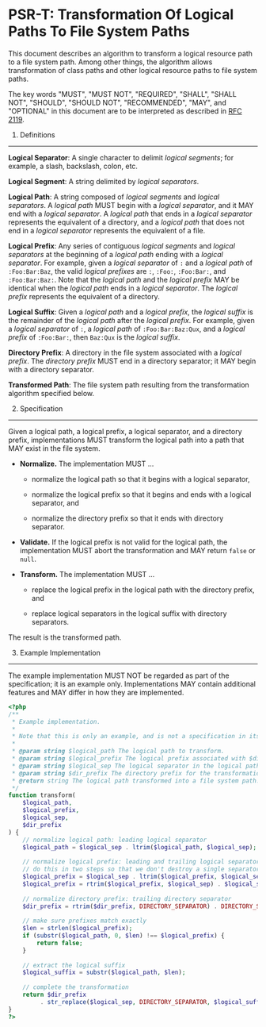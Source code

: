 PSR-T: Transformation Of Logical Paths To File System Paths
===========================================================

This document describes an algorithm to transform a logical resource path to a
file system path. Among other things, the algorithm allows transformation of
class paths and other logical resource paths to file system paths.

The key words "MUST", "MUST NOT", "REQUIRED", "SHALL", "SHALL NOT", "SHOULD",
"SHOULD NOT", "RECOMMENDED", "MAY", and "OPTIONAL" in this document are to be
interpreted as described in [RFC 2119](http://tools.ietf.org/html/rfc2119).


1. Definitions
--------------

**Logical Separator**: A single character to delimit _logical segments_; for
example, a slash, backslash, colon, etc.

**Logical Segment**: A string delimited by _logical separators_.

**Logical Path**: A string composed of _logical segments_ and _logical
separators_. A _logical path_ MUST begin with a _logical separator_, and it
MAY end with a _logical separator_. A _logical path_ that ends in a _logical
separator_ represents the equivalent of a directory, and a _logical path_ that
does not end in a _logical separator_ represents the equivalent of a file.

**Logical Prefix**: Any series of contiguous _logical segments_ and _logical
separators_ at the beginning of a _logical path_ ending with a _logical
separator_. For example, given a _logical separator_ of `:` and a _logical
path_ of `:Foo:Bar:Baz`, the valid _logical prefixes_ are `:`, `:Foo:`,
`:Foo:Bar:`, and `:Foo:Bar:Baz:`. Note that the _logical path_ and the
_logical prefix_ MAY be identical when the _logical path_ ends in a _logical
separator_. The _logical prefix_ represents the equivalent of a directory.

**Logical Suffix**: Given a _logical path_ and a _logical prefix_,
the _logical suffix_ is the remainder of the _logical path_ after the
_logical prefix_. For example, given a _logical separator_ of `:`, a
_logical path_ of `:Foo:Bar:Baz:Qux`, and a _logical prefix_ of
`:Foo:Bar:`, then `Baz:Qux` is the _logical suffix_.

**Directory Prefix**: A directory in the file system associated with a
_logical prefix_. The _directory prefix_ MUST end in a directory separator;
it MAY begin with a directory separator.

**Transformed Path**: The file system path resulting from the transformation
algorithm specified below.


2. Specification
----------------

Given a logical path, a logical prefix, a logical separator, and a directory
prefix, implementations MUST transform the logical path into a path that MAY
exist in the file system.

- **Normalize.** The implementation MUST ...

    - normalize the logical path so that it begins with a logical separator,

    - normalize the logical prefix so that it begins and ends with a logical
      separator, and

    - normalize the directory prefix so that it ends with directory separator.

- **Validate.** If the logical prefix is not valid for the logical path, the
  implementation MUST abort the transformation and MAY return `false` or
  `null`.

- **Transform.** The implementation MUST ...

    - replace the logical prefix in the logical path with the directory
      prefix, and

    - replace logical separators in the logical suffix with directory
      separators.

The result is the transformed path.


3. Example Implementation
-------------------------

The example implementation MUST NOT be regarded as part of the specification;
it is an example only. Implementations MAY contain additional features and MAY
differ in how they are implemented.

```php
<?php
/**
 * Example implementation.
 * 
 * Note that this is only an example, and is not a specification in itself.
 * 
 * @param string $logical_path The logical path to transform.
 * @param string $logical_prefix The logical prefix associated with $dir_prefix.
 * @param string $logical_sep The logical separator in the logical path.
 * @param string $dir_prefix The directory prefix for the transformation.
 * @return string The logical path transformed into a file system path.
 */
function transform(
    $logical_path,
    $logical_prefix,
    $logical_sep,
    $dir_prefix
) {
    // normalize logical path: leading logical separator
    $logical_path = $logical_sep . ltrim($logical_path, $logical_sep);
    
    // normalize logical prefix: leading and trailing logical separators.
    // do this in two steps so that we don't destroy a single separator.
    $logical_prefix = $logical_sep . ltrim($logical_prefix, $logical_sep);
    $logical_prefix = rtrim($logical_prefix, $logical_sep) . $logical_sep;
    
    // normalize directory prefix: trailing directory separator
    $dir_prefix = rtrim($dir_prefix, DIRECTORY_SEPARATOR) . DIRECTORY_SEPARATOR;
    
    // make sure prefixes match exactly
    $len = strlen($logical_prefix);
    if (substr($logical_path, 0, $len) !== $logical_prefix) {
        return false;
    }
    
    // extract the logical suffix
    $logical_suffix = substr($logical_path, $len);
    
    // complete the transformation
    return $dir_prefix
         . str_replace($logical_sep, DIRECTORY_SEPARATOR, $logical_suffix);
}
?>
```
